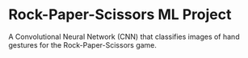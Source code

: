 # Rock-Paper-Scissors ML Project

A Convolutional Neural Network (CNN) that classifies images of hand gestures 
for the Rock-Paper-Scissors game.